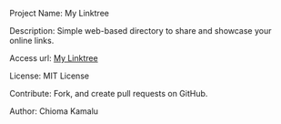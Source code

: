 Project Name: My Linktree

Description: Simple web-based directory to share and showcase your online links.

Access url: [My Linktree](https://kamalu-chioma.github.io/My_Linktree/)

License: MIT License

Contribute: Fork, and create pull requests on GitHub.

Author: Chioma Kamalu
